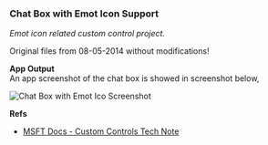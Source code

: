 ### Chat Box with Emot Icon Support
*Emot icon related custom control project.*

Original files from 08-05-2014 without modifications!


**App Output**  
An app screenshot of the chat box is showed in screenshot below,  
  
![Chat Box with Emot Ico Screenshot](https://user-images.githubusercontent.com/7858031/221368040-2a500631-c886-4d47-9777-c9dccaf2de85.png)


**Refs**  
- [MSFT Docs - Custom Controls Tech Note](https://learn.microsoft.com/en-us/cpp/mfc/tn014-custom-controls)
